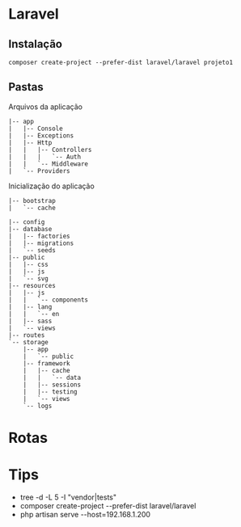 # Laravel

## Instalação
```shell
composer create-project --prefer-dist laravel/laravel projeto1
```
## Pastas

Arquivos da aplicação
```
|-- app
|   |-- Console
|   |-- Exceptions
|   |-- Http
|   |   |-- Controllers
|   |   |   `-- Auth
|   |   `-- Middleware
|   `-- Providers
```

Inicialização do aplicação
```
|-- bootstrap
|   `-- cache
```

```
|-- config
|-- database
|   |-- factories
|   |-- migrations
|   `-- seeds
|-- public
|   |-- css
|   |-- js
|   `-- svg
|-- resources
|   |-- js
|   |   `-- components
|   |-- lang
|   |   `-- en
|   |-- sass
|   `-- views
|-- routes
`-- storage
    |-- app
    |   `-- public
    |-- framework
    |   |-- cache
    |   |   `-- data
    |   |-- sessions
    |   |-- testing
    |   `-- views
    `-- logs
```
# Rotas

# Tips
* tree -d -L 5 -I "vendor|tests"
* composer create-project --prefer-dist laravel/laravel <nome-projeto>
* php artisan serve --host=192.168.1.200

